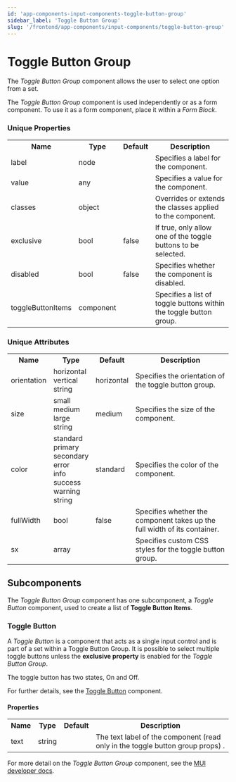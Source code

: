 ```yaml
---
id: 'app-components-input-components-toggle-button-group'
sidebar_label: 'Toggle Button Group'
slug: '/frontend/app-components/input-components/toggle-button-group'
---
```


# Toggle Button Group
The *Toggle Button Group* component allows the user to select one option from a set.

The *Toggle Button Group* component is used independently or as a form component. To use it as a form component, place it within a *Form Block*.

### Unique Properties
<table>
<tr><th>Name</th><th>Type</th><th>Default</th><th>Description</th></tr>
<tr><td>label</td><td>node</td><td></td><td>Specifies a label for the component.</td></tr>
<tr><td>value</td><td>any</td><td></td><td>Specifies a value for the component.</td></tr>
<tr><td>classes</td><td>object</td><td></td><td>Overrides or extends the classes applied to the component.</td></tr>
<tr><td>exclusive</td><td>bool</td><td>false</td><td>If true, only allow one of the toggle buttons to be selected.</td></tr>
<tr><td>disabled</td><td>bool</td><td>false</td><td>Specifies whether the component is disabled.</td></tr>
<tr><td>toggleButtonItems</td><td>component</td><td></td><td>Specifies a list of toggle buttons within the toggle button group. </td></tr>
</table>

### Unique Attributes
<table>
<tr><th>Name</th><th>Type</th><th>Default</th><th>Description</th></tr>
<tr><td>orientation</td><td>horizontal<br/>vertical<br/>string</td><td>horizontal</td><td>Specifies the orientation of the toggle button group.</td></tr>
<tr><td>size</td><td>small<br/>medium<br/>large<br/>string</td><td>medium</td><td>Specifies the size of the component.</td></tr>
<tr><td>color</td><td>standard<br/>primary<br/>secondary<br/>error<br/>info<br/>success<br/>warning<br/>string</td><td>standard</td><td>Specifies the color of the component.</td></tr>
<tr><td>fullWidth</td><td>bool</td><td>false</td><td>Specifies whether the component takes up the full width of its container.</td></tr>
<tr><td>sx</td><td>array</td><td></td><td>Specifies custom CSS styles for the toggle button group.</td></tr>
</table>

## Subcomponents
The *Toggle Button Group* component has one subcomponent, a *Toggle Button* component, used to create a list of **Toggle Button Items**.

### Toggle Button
 A *Toggle Button* is a component that acts as a single input control and is part of a set within a Toggle Button Group. It is possible to select multiple toggle buttons unless the **exclusive property** is enabled for the *Toggle Button Group*. 
 
 The toggle button has two states, On and Off.
 
 For further details, see the [Toggle Button](./app-components-input-components-toggle-button) component.

#### Properties
<table>
<tr><th>Name</th><th>Type</th><th>Default</th><th>Description</th></tr>
<tr><td>text</td><td>string</td><td></td><td>The text label of the component (read only in the toggle button group props) .</td></tr>
</table>

For more detail on the *Toggle Button Group* component, see the [MUI developer docs](https://mui.com/material-ui/api/toggle-button-group/).